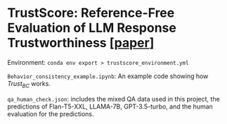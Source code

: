 # TrustScore: Reference-Free Evaluation of LLM Response Trustworthiness [[paper](https://arxiv.org/abs/2402.12545)]

Environment: ```conda env export > trustscore_environment.yml```

`Behavior_consistency_example.ipynb`: An example code showing how $Trust_{BC}$ works.

`qa_human_check.json`: includes the mixed QA data used in this project, the predictions of Flan-T5-XXL, LLAMA-7B, GPT-3.5-turbo, and the human evaluation for the predictions.





